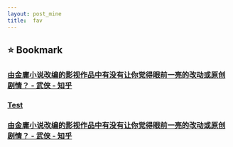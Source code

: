 ```yaml
---
layout: post_mine
title:  fav
---
```


## :star: Bookmark
### [由金庸小说改编的影视作品中有没有让你觉得眼前一亮的改动或原创剧情？ - 武侠 - 知乎](https://www.zhihu.com/question/40580832)

### [Test](https://www.zhihu.com/question/29916311)

### [由金庸小说改编的影视作品中有没有让你觉得眼前一亮的改动或原创剧情？ - 武侠 - 知乎](https://www.zhihu.com/question/40580832)

